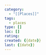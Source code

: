 ```yaml
---
category:
  - "[[Places]]"
tags:
  - places
type: []
loc: []
rating: 
created: {{date}}
last: {{date}}
---
```

